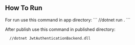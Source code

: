 <h2>How To Run</h2>
For run use this command in app directory: 
```
  //dotnet run .
```

After publish use this command in published directory:
```
  //dotnet JwtAuthenticationBackend.dll
```
